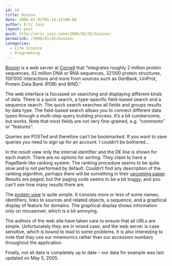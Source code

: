 ```yaml
---
id: 14
title: Biozon
date: 2006-01-02T05:14:12+00:00
author: Eric Jain
layout: post
guid: http://eric.jain.name/2006/01/02/biozon/
permalink: /2006/01/02/biozon/
categories:
  - Life Science
  - Programming
---
```

[Biozon](http://biozon.org/) is a web server at [Cornell](http://www.cornell.edu/) that &#8220;integrates roughly 2 million protein sequences, 42 million DNA or RNA sequences, 32&#8217;000 protein structures, 150&#8217;000 interactions and more from sources such as GenBank, UniProt, Protein Data Bank (PDB) and BIND.&#8221;

<!--more-->

The web interface is focussed on searching and displaying different kinds of data. There is a quick search, a type-specific field-based search and a sequence search. The quick search searches all fields and groups results by data type. The field-based search allows you to connect different data types through a multi-step query building process. It&#8217;s a bit cumbersome, but works. Note that most fields are not very fine-grained, e.g. &#8220;comments&#8221; or &#8220;features&#8221;.

Queries are POSTed and therefore can&#8217;t be bookmarked. If you want to save queries you need to sign up for an account. I couldn&#8217;t be bothered&#8230;

In the result view only the internal identifier and the DE line is shown for each match. There are no options for sorting. They claim to have a PageRank-like ranking system. The ranking procedure seems to be quite slow and is not performed by default. Couldn&#8217;t find any description of the ranking algorithm, perhaps there will be something in their [upcoming paper](http://www.ncbi.nlm.nih.gov/entrez/query.fcgi?db=PubMed&cmd=retrieve&dopt=abstract&list_uids=16381854). Results are paged, but the paging code seems to be a bit buggy, and you can&#8217;t see how many results there are.

The [protein view](http://biozon.org/Biozon/ProfileLink/SWISS-PROT/TPA_HUMAN) is quite simple. It consists more or less of some names, identifiers, links to sources and related objects, a sequence, and a graphical display of feature for domains. The graphical display shows information only on mouseover, which is a bit annoying.

The authors of the web site have taken care to ensure that all URLs are simple. Unfortunately they are in mixed case, and the web server is case sensitive, which is bound to lead to some problems. It is also interesting to note that they use our mnemonics rather than our accession numbers throughout the application.

Finally, not all data is completely up to date &ndash; our data for example was last updated on May 5, 2005.